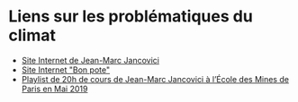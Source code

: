 # Liens sur les problématiques du climat

* [Site Internet de Jean-Marc Jancovici](https://jancovici.com/)
* [Site Internet "Bon pote"](https://bonpote.com/)
* [Playlist de 20h de cours de Jean-Marc Jancovici à l’École des Mines de Paris en Mai 2019](https://slides.pimoid.fr/jancovici/mines_2019/)


